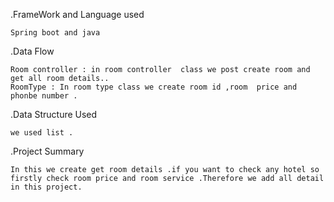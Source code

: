 .FrameWork and Language used

    Spring boot and java

.Data Flow

    Room controller : in room controller  class we post create room and get all room details..
    RoomType : In room type class we create room id ,room  price and phonbe number . 
.Data Structure Used

    we used list .

.Project Summary

    In this we create get room details .if you want to check any hotel so firstly check room price and room service .Therefore we add all detail in this project.